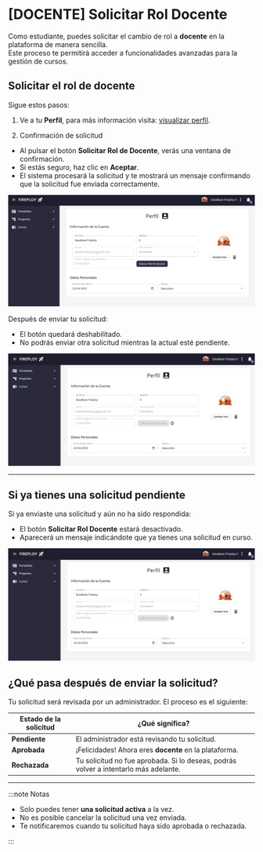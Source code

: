 # [DOCENTE] Solicitar Rol Docente

Como estudiante, puedes solicitar el cambio de rol a **docente** en la plataforma de manera sencilla.  
Este proceso te permitirá acceder a funcionalidades avanzadas para la gestión de cursos.


## Solicitar el rol de docente

Sigue estos pasos:

1. Ve a tu **Perfil**, para más información visita: [visualizar perfil](../informacion-de-usuario/perfil/index.md#visualizar-tu-información-personal).

2. Confirmación de solicitud

- Al pulsar el botón **Solicitar Rol de Docente**, verás una ventana de confirmación.
- Si estás seguro, haz clic en **Aceptar**.
- El sistema procesará la solicitud y te mostrará un mensaje confirmando que la solicitud fue enviada correctamente.

![![alt text](image-1.png)](image.png)

Después de enviar tu solicitud:

- El botón quedará deshabilitado.
- No podrás enviar otra solicitud mientras la actual esté pendiente.

![alt text](image-2.png)

---

## Si ya tienes una solicitud pendiente

Si ya enviaste una solicitud y aún no ha sido respondida:

- El botón **Solicitar Rol Docente** estará desactivado.
- Aparecerá un mensaje indicándote que ya tienes una solicitud en curso.

![alt text](image-3.png)

## ¿Qué pasa después de enviar la solicitud?

Tu solicitud será revisada por un administrador. El proceso es el siguiente:

| Estado de la solicitud | ¿Qué significa?                                                                      |
| ---------------------- | ------------------------------------------------------------------------------------ |
| **Pendiente**          | El administrador está revisando tu solicitud.                                        |
| **Aprobada**           | ¡Felicidades! Ahora eres **docente** en la plataforma.                               |
| **Rechazada**          | Tu solicitud no fue aprobada. Si lo deseas, podrás volver a intentarlo más adelante. |

---

:::note Notas

- Solo puedes tener **una solicitud activa** a la vez.
- No es posible cancelar la solicitud una vez enviada.
- Te notificaremos cuando tu solicitud haya sido aprobada o rechazada.

:::
